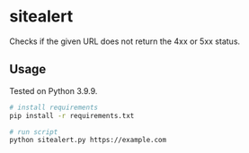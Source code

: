 # sitealert

Checks if the given URL does not return the 4xx or 5xx status.

## Usage

Tested on Python 3.9.9.

```bash
# install requirements
pip install -r requirements.txt

# run script
python sitealert.py https://example.com
```
